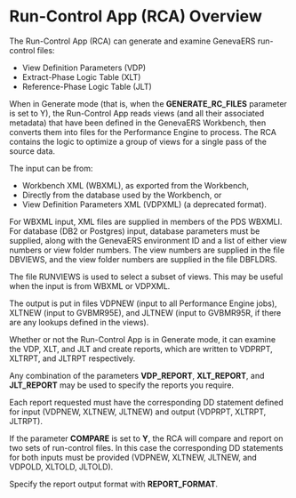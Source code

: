 # Run-Control App (RCA) Overview 

The Run-Control App (RCA) can generate and examine GenevaERS run-control files: 
- View Definition Parameters (VDP)
- Extract-Phase Logic Table (XLT)
- Reference-Phase Logic Table (JLT)

When in Generate mode (that is, when the **GENERATE_RC_FILES** parameter is set to Y), the Run-Control App reads views (and all their associated metadata) that have been defined in the GenevaERS Workbench, then converts them into files for the Performance Engine to process. The RCA contains the logic to optimize a group of views for a single pass of the source data.

The input can be from:
- Workbench XML (WBXML), as exported from the Workbench, 
- Directly from the database used by the Workbench, or 
- View Definition Parameters XML (VDPXML) (a deprecated format). 

For WBXML input, XML files are supplied in members of the PDS WBXMLI. For database (DB2 or Postgres) input, database parameters must be supplied, along with the GenevaERS environment ID and a list of either view numbers or view folder numbers. The view numbers are supplied in the file DBVIEWS, and the view folder numbers are supplied in the file DBFLDRS.

The file RUNVIEWS is used to select a subset of views. This may be useful when the input is from WBXML or VDPXML.

The output is put in files VDPNEW (input to all Performance Engine jobs), XLTNEW (input to GVBMR95E), and JLTNEW (input to GVBMR95R, if there are any lookups defined in the views).   

Whether or not the Run-Control App is in Generate mode, it can examine the VDP, XLT, and JLT and create reports, which are written to VDPRPT, XLTRPT, and JLTRPT respectively.

Any combination of the parameters **VDP_REPORT**, **XLT_REPORT**, and **JLT_REPORT** may be used to specify the reports you require.

Each report requested must have the corresponding DD statement defined for input (VDPNEW, XLTNEW, JLTNEW) and output (VDPRPT, XLTRPT, JLTRPT).

If the parameter **COMPARE** is set to **Y**, the RCA will compare and report on two sets of run-control files. In this case the corresponding DD statements for both inputs must be provided (VDPNEW, XLTNEW, JLTNEW, and VDPOLD, XLTOLD, JLTOLD).

Specify the report output format with **REPORT_FORMAT**.
